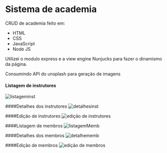 # Sistema de academia

CRUD de academia feito em:

- HTML
- CSS
- JavaScript
- Node JS

Utilizei o modulo express e a view engine Nunjucks para fazer o dinamismo da página.

Consumindo API do unsplash para geração de imagens

#### Listagem de instrutores
![listageminst](https://user-images.githubusercontent.com/59545660/82934864-92feb980-9f62-11ea-9aa3-e85d9ff77aa8.png)

####Detalhes dos instrutores
![detalhesinst](https://user-images.githubusercontent.com/59545660/82934880-9a25c780-9f62-11ea-9558-102c2a981d0c.png)

####Edição de instrutores
![edição de instrutores](https://user-images.githubusercontent.com/59545660/82934899-a3169900-9f62-11ea-961a-1a5e178592da.png)

####Listagem de membros
![listagemMemb](https://user-images.githubusercontent.com/59545660/82934920-aca00100-9f62-11ea-8070-f9093d8325d8.png)

####Detalhes dos membros
![detalhememb](https://user-images.githubusercontent.com/59545660/82934942-b3c70f00-9f62-11ea-866d-af35c3d61154.png)

####Edição de membros 
![edição de membros](https://user-images.githubusercontent.com/59545660/82934962-bb86b380-9f62-11ea-85c8-93a3f54d7486.png)
